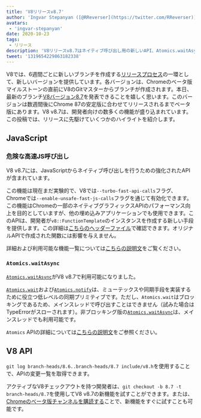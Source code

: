 ```yaml
---
title: 'V8リリースv8.7'
author: 'Ingvar Stepanyan ([@RReverser](https://twitter.com/RReverser)), V8の旗手'
avatars:
 - 'ingvar-stepanyan'
date: 2020-10-23
tags:
 - リリース
description: 'V8リリースv8.7はネイティブ呼び出し用の新しいAPI、Atomics.waitAsync、バグ修正、パフォーマンス改善をもたらします。'
tweet: '1319654229863182338'
---
```

V8では、6週間ごとに新しいブランチを作成する[リリースプロセス](https://v8.dev/docs/release-process)の一環として、新しいバージョンを提供しています。各バージョンは、Chromeのベータ版マイルストーンの直前にV8のGitマスターからブランチが作成されます。本日、最新のブランチ[V8バージョン8.7](https://chromium.googlesource.com/v8/v8.git/+log/branch-heads/8.7)を発表できることを嬉しく思います。このバージョンは数週間後にChrome 87の安定版に合わせてリリースされるまでベータ版にあります。V8 v8.7は、開発者向けの数多くの機能が盛り込まれています。この投稿では、リリースに先駆けていくつかのハイライトを紹介します。

<!--truncate-->
## JavaScript

### 危険な高速JS呼び出し

V8 v8.7には、JavaScriptからネイティブ呼び出しを行うための強化されたAPIが含まれています。

この機能は現在まだ実験的で、V8では`--turbo-fast-api-calls`フラグ、Chromeでは`--enable-unsafe-fast-js-calls`フラグを通じて有効化できます。この機能はChromeの一部のネイティブグラフィックスAPIのパフォーマンス向上を目的としていますが、他の埋め込みアプリケーションでも使用できます。このAPIは、開発者が`v8::FunctionTemplate`のインスタンスを作成する新しい手段を提供します。この詳細は[こちらのヘッダーファイル](https://source.chromium.org/chromium/chromium/src/+/master:v8/include/v8-fast-api-calls.h)で確認できます。オリジナルAPIで作成された関数には影響を与えません。

詳細および利用可能な機能一覧については[こちらの説明文](https://docs.google.com/document/d/1nK6oW11arlRb7AA76lJqrBIygqjgdc92aXUPYecc9dU/edit?usp=sharing)をご覧ください。

### `Atomics.waitAsync`

[`Atomics.waitAsync`](https://github.com/tc39/proposal-atomics-wait-async/blob/master/PROPOSAL.md)がV8 v8.7で利用可能になりました。

[`Atomics.wait`](https://developer.mozilla.org/en-US/docs/Web/JavaScript/Reference/Global_Objects/Atomics/wait)および[`Atomics.notify`](https://developer.mozilla.org/en-US/docs/Web/JavaScript/Reference/Global_Objects/Atomics/notify)は、ミューテックスや同期手段を実装するために役立つ低レベルの同期プリミティブです。ただし、`Atomics.wait`はブロッキングであるため、メインスレッドで呼び出すことはできません（試みた場合はTypeErrorがスローされます）。非ブロッキング版の[`Atomics.waitAsync`](https://github.com/tc39/proposal-atomics-wait-async/blob/master/PROPOSAL.md)は、メインスレッドでも利用可能です。

`Atomics` APIの詳細については[こちらの説明文](https://v8.dev/features/atomics)をご参照ください。

## V8 API

`git log branch-heads/8.6..branch-heads/8.7 include/v8.h`を使用することで、APIの変更一覧を取得できます。

アクティブなV8チェックアウトを持つ開発者は、`git checkout -b 8.7 -t branch-heads/8.7`を使用してV8 v8.7の新機能を試すことができます。または、[Chromeのベータ版チャンネルを購読する](https://www.google.com/chrome/browser/beta.html)ことで、新機能をすぐに試すことも可能です。
